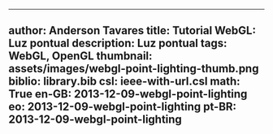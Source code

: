 ------------------------------
author: Anderson Tavares
title: Tutorial WebGL: Luz pontual
description: Luz pontual
tags: WebGL, OpenGL
thumbnail: assets/images/webgl-point-lighting-thumb.png
biblio: library.bib
csl: ieee-with-url.csl
math: True
en-GB: 2013-12-09-webgl-point-lighting
eo: 2013-12-09-webgl-point-lighting
pt-BR: 2013-12-09-webgl-point-lighting
------------------------------
